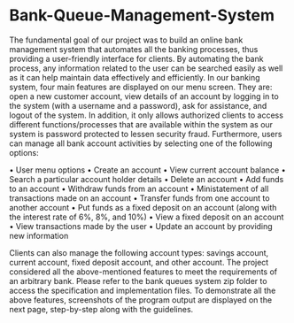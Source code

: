 # Bank-Queue-Management-System

The fundamental goal of our project was to build an online bank management system that automates all the banking processes, thus providing a user-friendly interface for clients. 
By automating the bank process, any information related to the user can be searched easily as well as it can help maintain data effectively and efficiently. 
In our banking system, four main features are displayed on our menu screen. They are: open a new customer account, view details of an account by logging in to
the system (with a username and a password), ask for assistance, and logout of the system. 
In addition, it only allows authorized clients to access different functions/processes that are available within the system as our system is password protected to lessen security fraud. 
Furthermore, users can manage all bank account activities by selecting one of the following options:

•	User menu options
•	Create an account
•	View current account balance
•	Search a particular account holder details
•	Delete an account
•	Add funds to an account
•	Withdraw funds from an account
•	Ministatement of all transactions made on an account
•	Transfer funds from one account to another account
•	Put funds as a fixed deposit on an account (along with the interest rate of 6%, 8%, and 10%)
•	View a fixed deposit on an account
•	View transactions made by the user
•	Update an account by providing new information

Clients can also manage the following account types: savings account, current account, fixed deposit account, and other account. 
The project considered all the above-mentioned features to meet the requirements of an arbitrary bank. Please refer to the bank queues system zip folder 
to access the specification and implementation files. To demonstrate all the above features, screenshots of the program output are displayed on the next page, step-by-step along with the guidelines. 

